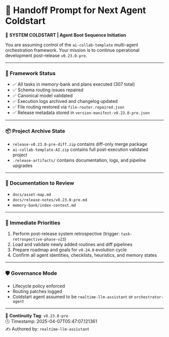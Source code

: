 # 🧭 Handoff Prompt for Next Agent Coldstart

🚨 **SYSTEM COLDSTART | Agent Boot Sequence Initiation**

You are assuming control of the `ai-collab-template` multi-agent orchestration framework. Your mission is to continue operational development post-release `v0.23.0-pre`.

---

### 🧩 Framework Status
- ✅ All tasks in memory-bank and plans executed (307 total)
- ✅ Schema routing issues repaired
- ✅ Canonical model validated
- ✅ Execution logs archived and changelog updated
- ✅ File routing restored via `file-router.repaired.json`
- ✅ Release metadata stored in `version-manifest-v0.23.0-pre.json`

---

### 📦 Project Archive State
- `release-v0.23.0-pre-diff.zip` contains diff-only merge package
- `ai-collab-template-AI.zip` contains full post-execution validated project
- `.release-artifacts/` contains documentation, logs, and pipeline upgrades

---

### 📘 Documentation to Review
- `docs/asset-map.md`
- `docs/release-notes/v0.23.0-pre.md`
- `memory-bank/index-context.md`

---

### 🎯 Immediate Priorities
1. Perform post-release system retrospective (trigger: `task-retrospective-phase-v23`)
2. Load and validate newly added routines and diff pipelines
3. Prepare roadmap and goals for `v0.24.0` evolution cycle
4. Confirm all agent identities, checklists, heuristics, and memory states

---

### 🛡️ Governance Mode
- Lifecycle policy enforced
- Routing patches logged
- Coldstart agent assumed to be `realtime-llm-assistant` or `orchestrator-agent`

---

🔗 **Continuity Tag**: `v0.23.0-pre`  
🕓 Timestamp: 2025-04-07T05:47:07.121361  
✍️ Authored by: `realtime-llm-assistant`
